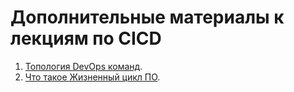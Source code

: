 # Дополнительные материалы к лекциям по CICD

1. [Топология DevOps команд](https://web.devopstopologies.com).
2. [Что такое Жизненный цикл ПО](https://youtu.be/G5DsB5wZ1kw).
